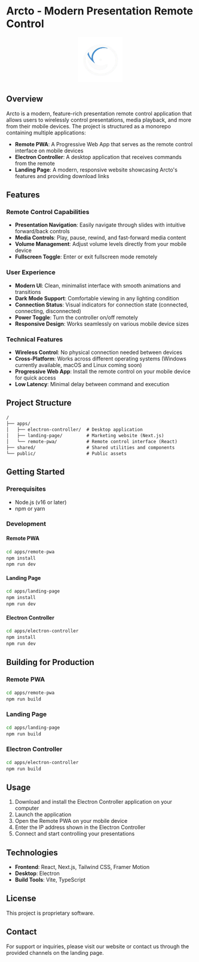 # Arcto - Modern Presentation Remote Control

<p align="center">
  <img src="./public/arcto.png" alt="Arcto Logo" width="120" height="120">
</p>

## Overview

Arcto is a modern, feature-rich presentation remote control application that allows users to wirelessly control presentations, media playback, and more from their mobile devices. The project is structured as a monorepo containing multiple applications:

- **Remote PWA**: A Progressive Web App that serves as the remote control interface on mobile devices
- **Electron Controller**: A desktop application that receives commands from the remote
- **Landing Page**: A modern, responsive website showcasing Arcto's features and providing download links

## Features

### Remote Control Capabilities

- **Presentation Navigation**: Easily navigate through slides with intuitive forward/back controls
- **Media Controls**: Play, pause, rewind, and fast-forward media content
- **Volume Management**: Adjust volume levels directly from your mobile device
- **Fullscreen Toggle**: Enter or exit fullscreen mode remotely

### User Experience

- **Modern UI**: Clean, minimalist interface with smooth animations and transitions
- **Dark Mode Support**: Comfortable viewing in any lighting condition
- **Connection Status**: Visual indicators for connection state (connected, connecting, disconnected)
- **Power Toggle**: Turn the controller on/off remotely
- **Responsive Design**: Works seamlessly on various mobile device sizes

### Technical Features

- **Wireless Control**: No physical connection needed between devices
- **Cross-Platform**: Works across different operating systems (Windows currently available, macOS and Linux coming soon)
- **Progressive Web App**: Install the remote control on your mobile device for quick access
- **Low Latency**: Minimal delay between command and execution

## Project Structure

```
/
├── apps/
│   ├── electron-controller/  # Desktop application
│   ├── landing-page/         # Marketing website (Next.js)
│   └── remote-pwa/           # Remote control interface (React)
├── shared/                   # Shared utilities and components
└── public/                   # Public assets
```

## Getting Started

### Prerequisites

- Node.js (v16 or later)
- npm or yarn

### Development

#### Remote PWA

```bash
cd apps/remote-pwa
npm install
npm run dev
```

#### Landing Page

```bash
cd apps/landing-page
npm install
npm run dev
```

#### Electron Controller

```bash
cd apps/electron-controller
npm install
npm run dev
```

## Building for Production

### Remote PWA

```bash
cd apps/remote-pwa
npm run build
```

### Landing Page

```bash
cd apps/landing-page
npm run build
```

### Electron Controller

```bash
cd apps/electron-controller
npm run build
```

## Usage

1. Download and install the Electron Controller application on your computer
2. Launch the application
3. Open the Remote PWA on your mobile device
4. Enter the IP address shown in the Electron Controller
5. Connect and start controlling your presentations

## Technologies

- **Frontend**: React, Next.js, Tailwind CSS, Framer Motion
- **Desktop**: Electron
- **Build Tools**: Vite, TypeScript

## License

This project is proprietary software.

## Contact

For support or inquiries, please visit our website or contact us through the provided channels on the landing page.
